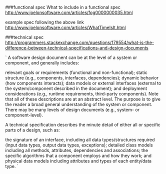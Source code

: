 ###functional spec
What to include in a functional spec
http://www.joelonsoftware.com/articles/fog0000000035.html 

example spec following the above link
http://www.joelonsoftware.com/articles/WhatTimeIsIt.html

###technical spec
http://programmers.stackexchange.com/questions/179554/what-is-the-difference-between-technical-specifications-and-design-documents

`
A software design document can be at the level of a system or component, and generally includes:

relevant goals or requirements (functional and non-functional);
static structure (e.g., components, interfaces, dependencies);
dynamic behavior (how components interacts);
data models or external interfaces (external to the system/component described in the document); and
deployment considerations (e.g., runtime requirements, third-party components).
Note that all of these descriptions are at an abstract level. The purpose is to give the reader a broad general understanding of the system or component. There may be many levels of design documents (e.g., system- or component-level).

A technical specification describes the minute detail of either all or specific parts of a design, such as:

the signature of an interface, including all data types/structures required (input data types, output data types, exceptions);
detailed class models including all methods, attributes, dependencies and associations;
the specific algorithms that a component employs and how they work; and
physical data models including attributes and types of each entity/data type.
`
